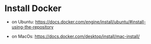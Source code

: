 # Install Docker

- on Ubuntu: https://docs.docker.com/engine/install/ubuntu/#install-using-the-repository

- on MacOs: https://docs.docker.com/desktop/install/mac-install/

